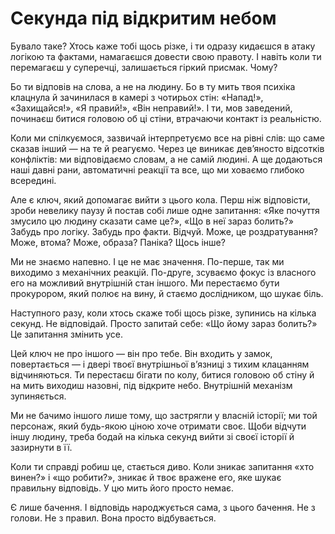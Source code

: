 # Секунда під відкритим небом

Бувало таке? Хтось каже тобі щось різке, і ти одразу кидаєшся в атаку логікою та фактами, намагаєшся довести свою правоту. І навіть коли ти перемагаєш у суперечці, залишається гіркий присмак. Чому?

Бо ти відповів на слова, а не на людину. Бо в ту мить твоя психіка клацнула й зачинилася в камері з чотирьох стін: «Напад!», «Захищайся!», «Я правий!», «Він неправий!». І ти, мов заведений, починаєш битися головою об ці стіни, втрачаючи контакт із реальністю.

Коли ми спілкуємося, зазвичай інтерпретуємо все на рівні слів: що саме сказав інший — на те й реагуємо. Через це виникає дев’яносто відсотків конфліктів: ми відповідаємо словам, а не самій людині. А ще додаються наші давні рани, автоматичні реакції та все, що ми ховаємо глибоко всередині.

Але є ключ, який допомагає вийти з цього кола. Перш ніж відповісти, зроби невелику паузу й постав собі лише одне запитання: «Яке почуття змусило цю людину сказати саме це?», «Що в неї зараз болить?» Забудь про логіку. Забудь про факти. Відчуй. Може, це роздратування? Може, втома? Може, образа? Паніка? Щось інше?

Ми не знаємо напевно. І це не має значення. По-перше, так ми виходимо з механічних реакцій. По-друге, зсуваємо фокус із власного его на можливий внутрішній стан іншого. Ми перестаємо бути прокурором, який полює на вину, й стаємо дослідником, що шукає біль.

Наступного разу, коли хтось скаже тобі щось різке, зупинись на кілька секунд. Не відповідай. Просто запитай себе: «Що йому зараз болить?» Це запитання змінить усе.

Цей ключ не про іншого — він про тебе. Він входить у замок, повертається — і двері твоєї внутрішньої в’язниці з тихим клацанням відчиняються. Ти перестаєш бігати по колу, битися головою об стіну й на мить виходиш назовні, під відкрите небо. Внутрішній механізм зупиняється.

Ми не бачимо іншого лише тому, що застрягли у власній історії; ми той персонаж, який будь-якою ціною хоче отримати своє. Щоби відчути іншу людину, треба бодай на кілька секунд вийти зі своєї історії й зазирнути в її.

Коли ти справді робиш це, стається диво. Коли зникає запитання «хто винен?» і «що робити?», зникає й твоє вражене его, яке шукає правильну відповідь. У цю мить його просто немає.

Є лише бачення. І відповідь народжується сама, з цього бачення. Не з голови. Не з правил. Вона просто відбувається.
